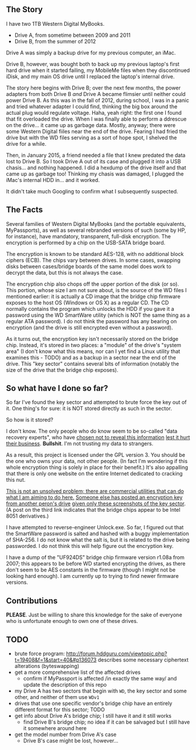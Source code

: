 ## The Story
I have two 1TB Western Digital MyBooks.

* Drive A, from sometime between 2009 and 2011
* Drive B, from the summer of 2012

Drive A was simply a backup drive for my previous computer, an iMac.

Drive B, however, was bought both to back up my previous laptop's first hard drive when it started failing, my MobileMe files when they discontinued iDisk, and my main OS drive until I replaced the laptop's internal drive.

The story here begins with Drive B; over the next few months, the power adapters from both Drive B *and* Drive A became flimsier until neither could power Drive B. As this was in the fall of 2012, during school, I was in a panic and tried whatever adapter I could find, thinking the big box around the actual plug would regulate voltage. Haha, yeah right: the first one I found that fit overloaded the drive. When I was finally able to perform a ddrescue on the drive... it came up as garbage data. Mostly, anyway; there were some Western Digital fiiles near the end of the drive. Fearing I had fried the drive but with the WD files serving as a sort of hope spot, I shelved the drive for a while.

Then, in January 2015, a friend needed a file that I knew predated the data lost to Drive B. So I took Drive A out of its case and plugged it into a USB chasis... and nothing happened. I did a hexdump of the drive itself and that came up as garbage too! Thinking my chasis was damaged, I plugged the iMac's internal HDD in... and it worked.

It didn't take much Googling to confirm what I subsequently suspected.

## The Facts
Several families of Western Digital MyBooks (and the portable equivalents, MyPassports), as well as several rebranded versions of such (some by HP, for instance), have mandatory, transparent, full-disk encryption. The encryption is performed by a chip on the USB-SATA bridge board.

The encryption is known to be standard AES-128, with no additional block ciphers (ECB). The chips vary between drives. In some cases, swapping disks between cases/bridge boards of the same model does work to decrypt the data, but this is not always the case.

The encryption chip also chops off the upper portion of the disk (or so). This portion, whose size I am not sure about, is the source of the WD files I mentioned earlier: it is actually a CD image that the bridge chip firmware exposes to the host OS (Windows or OS X) as a regular CD. The CD normally contains the program which unlocks the HDD if you gave it a password using the WD SmartWare utility (which is NOT the same thing as a regular ATA password). I do not think the password has any bearing on encryption (and the drive is still encrypted even without a password).

As it turns out, the encryption key isn't necessarily stored on the bridge chip. Instead, it's stored in two places: a "module" of the drive's "system area" (I don't know what this means, nor can I yet find a Linux utility that examines this - TODO) and as a backup in a sector near the end of the drive. This "key sector" contains several bits of information (notably the size of the drive that the bridge chip exposes).

## So what have I done so far?
So far I've found the key sector and attempted to brute force the key out of it. One thing's for sure: it is NOT stored directly as such in the sector.

So how is it stored?

I don't know. The only people who do know seem to be so-called "data recovery experts", who have [chosen not to reveal this information](http://forum.hddguru.com/viewtopic.php?t=21584) [lest it hurt their business](http://forum.hddguru.com/viewtopic.php?t=24567&f=1&start=0#p165906). **Bullshit**. I'm not trusting my data to strangers.

As a result, this project is licensed under the GPL version 3. You should be the one who owns your data, not other people. (In fact I'm wondering if this whole encryption thing is solely in place for their benefit.) It's also appalling that there is only one website on the entire Internet dedicated to cracking this nut.

[This is not an unsolved problem; there are commercial utilities that can do what I am aiming to do here.](http://www.acelaboratory.com/news/newsitem.php?itemid=115) [Someone else has posted an encryption key from another peron's drive](http://forum.hddguru.com/viewtopic.php?t=19408&f=1&start=40&#p136073) [given only these screenshots of the key sector](http://forum.hddguru.com/viewtopic.php?t=19408&f=1&start=0#p131488). (A post on the third link indicates that the bridge chips appear to be Intel 8051 derivatives.)

I have attempted to reverse-engineer Unlock.exe. So far, I figured out that the SmartWare password is salted and hashed with a buggy implementation of SHA-256. I do not know what the salt is, but it is related to the drive being passworded. I do not think this will help figure out the encryption key.

I have a dump of the "UF924DS" bridge chip firmware version r1.08a from 2007; this appears to be before WD started encrypting the drives, as there don't seem to be AES constants in the firmware (though I might not be looking hard enough). I am currently up to trying to find newer firmware versions.

## Contributions
**PLEASE**. Just be willing to share this knowledge for the sake of everyone who is unfortunate enough to own one of these drives.

## TODO
- brute force program: http://forum.hddguru.com/viewtopic.php?t=19408&f=1&start=40&#p136073 describes some necessary ciphertext alterations (byteswapping)
- get a more comprehensive list of the affected drives
	- confirm if MyPassport is affected /in exactly the same way/ and update the description of this repo
- my Drive A has two sectors that begin with `WD`, the key sector and some other, and neither of them use `WDv1`
- drives that use one specific vendor's bridge chip have an entirely different format for this sector; TODO
- get info about Drive A's bridge chip; I still have it and it still works
	- find Drive B's bridge chip; no idea if it can be salvaged but I still have it somewhere around here
- get the model number from Drive A's case
	- Drive B's case might be lost, however...
